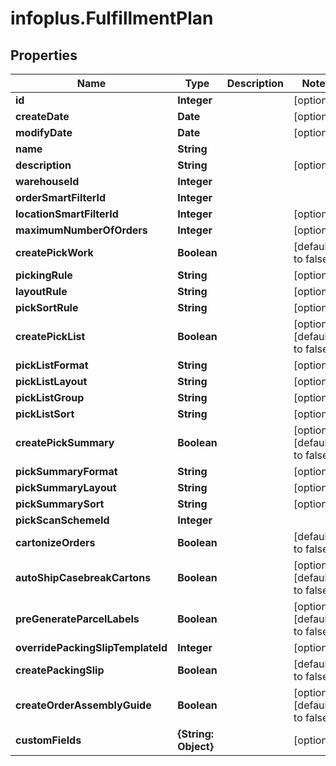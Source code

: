 # infoplus.FulfillmentPlan

## Properties
Name | Type | Description | Notes
------------ | ------------- | ------------- | -------------
**id** | **Integer** |  | [optional] 
**createDate** | **Date** |  | [optional] 
**modifyDate** | **Date** |  | [optional] 
**name** | **String** |  | 
**description** | **String** |  | [optional] 
**warehouseId** | **Integer** |  | 
**orderSmartFilterId** | **Integer** |  | 
**locationSmartFilterId** | **Integer** |  | [optional] 
**maximumNumberOfOrders** | **Integer** |  | [optional] 
**createPickWork** | **Boolean** |  | [default to false]
**pickingRule** | **String** |  | [optional] 
**layoutRule** | **String** |  | [optional] 
**pickSortRule** | **String** |  | [optional] 
**createPickList** | **Boolean** |  | [optional] [default to false]
**pickListFormat** | **String** |  | [optional] 
**pickListLayout** | **String** |  | [optional] 
**pickListGroup** | **String** |  | [optional] 
**pickListSort** | **String** |  | [optional] 
**createPickSummary** | **Boolean** |  | [optional] [default to false]
**pickSummaryFormat** | **String** |  | [optional] 
**pickSummaryLayout** | **String** |  | [optional] 
**pickSummarySort** | **String** |  | [optional] 
**pickScanSchemeId** | **Integer** |  | 
**cartonizeOrders** | **Boolean** |  | [default to false]
**autoShipCasebreakCartons** | **Boolean** |  | [optional] [default to false]
**preGenerateParcelLabels** | **Boolean** |  | [optional] [default to false]
**overridePackingSlipTemplateId** | **Integer** |  | [optional] 
**createPackingSlip** | **Boolean** |  | [default to false]
**createOrderAssemblyGuide** | **Boolean** |  | [optional] [default to false]
**customFields** | **{String: Object}** |  | [optional] 


